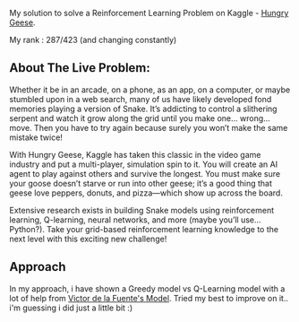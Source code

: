 My solution to solve a Reinforcement Learning Problem on Kaggle - [Hungry Geese](https://www.kaggle.com/c/hungry-geese).

My rank : 287/423 (and changing constantly)

## About The Live Problem: 
Whether it be in an arcade, on a phone, as an app, on a computer, or maybe stumbled upon in a web search, many of us have likely developed fond memories playing a version of Snake. It’s addicting to control a slithering serpent and watch it grow along the grid until you make one… wrong… move. Then you have to try again because surely you won’t make the same mistake twice!

With Hungry Geese, Kaggle has taken this classic in the video game industry and put a multi-player, simulation spin to it. You will create an AI agent to play against others and survive the longest. You must make sure your goose doesn’t starve or run into other geese; it’s a good thing that geese love peppers, donuts, and pizza—which show up across the board.

Extensive research exists in building Snake models using reinforcement learning, Q-learning, neural networks, and more (maybe you’ll use… Python?). Take your grid-based reinforcement learning knowledge to the next level with this exciting new challenge!

## Approach
In my approach, i have shown a Greedy model vs Q-Learning model with a lot of help from [Victor de la Fuente's Model](https://www.kaggle.com/victordelafuente/hungrygeese-q-learning-common-sense-knowledge). Tried my best to improve on it.. i'm guessing i did just a little bit :) 